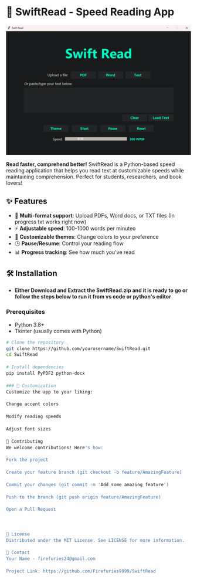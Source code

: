 # 🚀 SwiftRead - Speed Reading App

![App Screenshot](screenshot.png)

**Read faster, comprehend better!** SwiftRead is a Python-based speed reading application that helps you read text at customizable speeds while maintaining comprehension. Perfect for students, researchers, and book lovers!

## ✨ Features
 
- 📖 **Multi-format support**: Upload PDFs, Word docs, or TXT files (In progress txt works right now)
- ⚡ **Adjustable speed**: 100-1000 words per minuteo 
- 🎨 **Customizable themes**: Change colors to your preference
- 🕒 **Pause/Resume**: Control your reading flow
- 📊 **Progress tracking**: See how much you've read

## 🛠️ Installation
- **Either Download and Extract the SwiftRead.zip and it is ready to go or follow the steps below to run it from vs code or python's editor**

### Prerequisites
- Python 3.8+
- Tkinter (usually comes with Python)

```bash
# Clone the repository
git clone https://github.com/yourusername/SwiftRead.git
cd SwiftRead

# Install dependencies
pip install PyPDF2 python-docx

### 🎨 Customization
Customize the app to your liking:

Change accent colors

Modify reading speeds

Adjust font sizes

🤝 Contributing
We welcome contributions! Here's how:

Fork the project

Create your feature branch (git checkout -b feature/AmazingFeature)

Commit your changes (git commit -m 'Add some amazing feature')

Push to the branch (git push origin feature/AmazingFeature)

Open a Pull Request



📜 License
Distributed under the MIT License. See LICENSE for more information.

📧 Contact
Your Name - firefuries24@gmail.com

Project Link: https://github.com/Firefuries9999/SwiftRead
